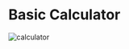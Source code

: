   # Basic Calculator

![calculator](https://user-images.githubusercontent.com/59265478/184007675-bcab4dbc-1918-41e6-8a53-21f8bb3cca6a.gif)
